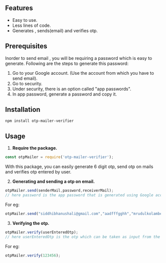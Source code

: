 ## Features

- Easy to use.
- Less lines of code.
- Generates , sends(email) and verifies otp.


## Prerequisites
Inorder to send email , you will be requiring a password which 
is easy to generate.
Following are the steps to generate this password: 
1. Go to your Google account.  (Use the account from which you have to send email).
2. Go to security.
3. Under security, there is an option called "app passwords".
4. In app password, generate a password and copy it.


## Installation 
``` npm
npm install otp-mailer-verifier 
```

## Usage 
1. **Require the package.**
``` javascript 
const otpMailer = require('otp-mailer-verifier');
```
With this package, you can easily generate 6 digit otp, send otp on mails and verifies otp entered by user.

2. **Generating and sending a otp on email.**
```javascript 
otpMailer.send(senderMail,password,receiverMail);
// here password is the app password that is generated using Google account 
```

For eg: 
``` javascript 
otpMailer.send("siddhibhanushali@gmail.com","aadfffgghh","mrudulkolambe@gmail.com");
```

3. **Verifying the otp.**
``` javascript 
otpMailer.verify(userEnteredOtp);
// here userEnteredOtp is the otp which can be taken as input from the user
``` 
For eg:
```javascript
otpMailer.verify(123456);
```






